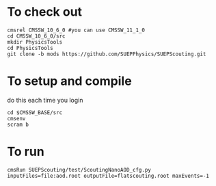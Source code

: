 # To check out
```
cmsrel CMSSW_10_6_0 #you can use CMSSW_11_1_0
cd CMSSW_10_6_0/src
mkdir PhysicsTools
cd PhysicsTools
git clone -b mods https://github.com/SUEPPhysics/SUEPScouting.git 
```

# To setup and compile
do this each time you login
```
cd $CMSSW_BASE/src
cmsenv
scram b
```

# To run 
```
cmsRun SUEPScouting/test/ScoutingNanoAOD_cfg.py inputFiles=file:aod.root outputFile=flatscouting.root maxEvents=-1
```
